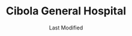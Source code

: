 ---
layout: location-page
date: Last Modified
description: "Local COVID-19 testing is available at Cibola General Hospital in Grants, New Mexico, USA."
permalink: "locations/new-mexico/grants/cibola-general-hospital/"
tags:
  - locations
  - new-mexico
title: Cibola General Hospital
uniqueName: cibola-general-hospital
state: New Mexico
stateAbbr: NM
hood: "Cibola"
address: "1016 Roosevelt Ave"
city: "Grants"
zip: "87020"
zipsNearby: "87005 87007 87311 87312 87347 87313 87014 87315 87316 87301 87302 87305 87310 87317 87326 87375 87020 87021 87022 87026 87038 87040 87045 87321 87357 87322 87034 87049 87051 87323 87365 87327" 
mapUrl: "http://maps.apple.com/?q=Cibola+General+Hospital&address=1016+Roosevelt+Ave,Grants,New+Mexico,87020"
locationType: Walk-in
phone: "505-287-4446"
website: "https://cibolahospital.com"
onlineBooking: undefined
closed: undefined
closedUpdate: April 18th, 2020
notes: "By appointment only. Requires phone screen."
days: Contact for hours of operation.
ctaMessage: Learn more
ctaUrl: "https://cibolahospital.com"
---